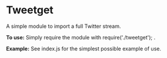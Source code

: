 # Tweetget

A simple module to import a full Twitter stream.

**To use:** Simply require the module with
    require('./tweetget');
.

**Example:** See index.js for the simplest possible example of use.
